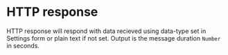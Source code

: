 # HTTP response

HTTP response will respond with data recieved using data-type set in Settings form or plain text if not set. Output is the message duration `Number` in seconds.